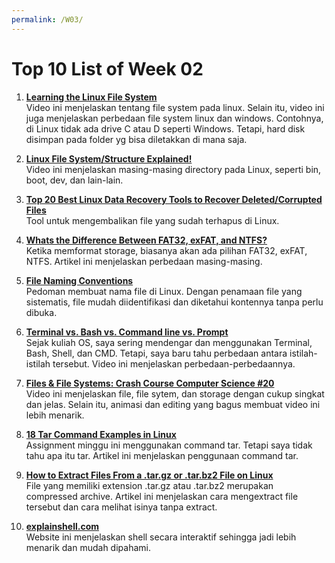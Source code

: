 ```yaml
---
permalink: /W03/
---
```

# Top 10 List of Week 02

1. [**Learning the Linux File System**](https://www.youtube.com/watch?v=HIXzJ3Rz9po)<br>
    Video ini menjelaskan tentang file system pada linux. Selain itu, video ini juga menjelaskan perbedaan file system linux dan windows. Contohnya, di Linux tidak ada drive C atau D seperti Windows. Tetapi, hard disk disimpan pada folder yg bisa diletakkan di mana saja.

2. [**Linux File System/Structure Explained!**](https://www.youtube.com/watch?v=HbgzrKJvDRw)<br>
    Video ini menjelaskan masing-masing directory pada Linux, seperti bin, boot, dev, dan lain-lain.
    
3. [**Top 20 Best Linux Data Recovery Tools to Recover Deleted/Corrupted Files**](https://www.journaldev.com/36900/top-best-linux-data-recovery-tools)<br>
    Tool untuk mengembalikan file yang sudah terhapus di Linux.
    
4. [**Whats the Difference Between FAT32, exFAT, and NTFS?**](https://www.howtogeek.com/235596/whats-the-difference-between-fat32-exfat-and-ntfs/)<br>
    Ketika memformat storage, biasanya akan ada pilihan FAT32, exFAT, NTFS. Artikel ini menjelaskan perbedaan masing-masing.
    
5. [**File Naming Conventions**](https://huridocs.org/resource-library/organising-a-collection-of-human-rights-information/file-naming-conventions/)<br>
    Pedoman membuat nama file di Linux. Dengan penamaan file yang sistematis, file mudah diidentifikasi dan diketahui kontennya tanpa perlu dibuka.
    
6. [**Terminal vs. Bash vs. Command line vs. Prompt**](https://www.youtube.com/watch?v=hMSByvFHOro)<br>
    Sejak kuliah OS, saya sering mendengar dan menggunakan Terminal, Bash, Shell, dan CMD. Tetapi, saya baru tahu perbedaan antara istilah-istilah tersebut. Video ini menjelaskan perbedaan-perbedaannya. 
    
7. [**Files & File Systems: Crash Course Computer Science #20**](https://www.youtube.com/watch?v=KN8YgJnShPM)<br>
    Video ini menjelaskan file, file sytem, dan storage dengan cukup singkat dan jelas. Selain itu, animasi dan editing yang bagus membuat video ini lebih menarik.
    
8. [**18 Tar Command Examples in Linux**](https://www.tecmint.com/18-tar-command-examples-in-linux/)<br>
    Assignment minggu ini menggunakan command tar. Tetapi saya tidak tahu apa itu tar. Artikel ini menjelaskan penggunaan command tar.
    
9. [**How to Extract Files From a .tar.gz or .tar.bz2 File on Linux**](https://www.howtogeek.com/409742/how-to-extract-files-from-a-.tar.gz-or-.tar.bz2-file-on-linux/)<br>
    File yang memiliki extension .tar.gz atau .tar.bz2 merupakan compressed archive. Artikel ini menjelaskan cara mengextract file tersebut dan cara melihat isinya tanpa extract.

10. [**explainshell.com**](https://explainshell.com/)<br>
    Website ini menjelaskan shell secara interaktif sehingga jadi lebih menarik dan mudah dipahami.
